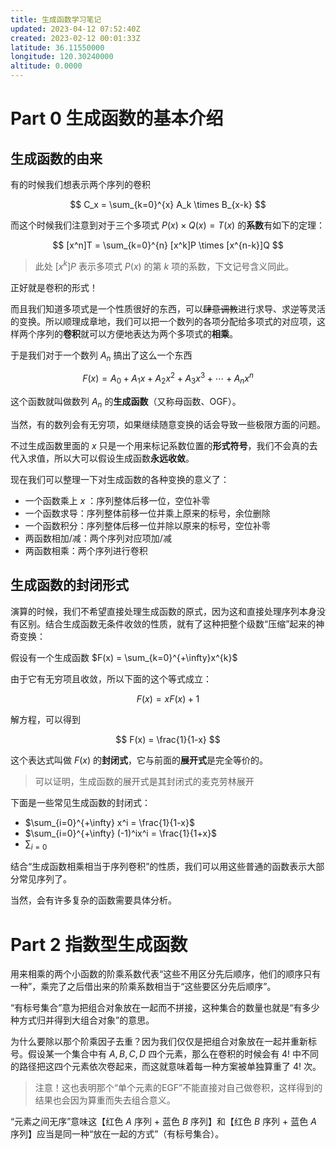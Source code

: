 ```yaml
---
title: 生成函数学习笔记
updated: 2023-04-12 07:52:40Z
created: 2023-02-12 00:01:33Z
latitude: 36.11550000
longitude: 120.30240000
altitude: 0.0000
---
```


# Part 0 生成函数的基本介绍

## 生成函数的由来

有的时候我们想表示两个序列的卷积

$$
C_x = \sum_{k=0}^{x} A_k \times B_{x-k}
$$

而这个时候我们注意到对于三个多项式 $P(x)\times Q(x) = T(x)$ 的**系数**有如下的定理：

$$
[x^n]T = \sum_{k=0}^{n} [x^k]P \times [x^{n-k}]Q
$$

> 此处 $[x^k]P$ 表示多项式 $P(x)$ 的第 $k$ 项的系数，下文记号含义同此。

正好就是卷积的形式！

而且我们知道多项式是一个性质很好的东西，可以~~肆意调教~~进行求导、求逆等灵活的变换。所以顺理成章地，我们可以把一个数列的各项分配给多项式的对应项，这样两个序列的**卷积**就可以方便地表达为两个多项式的**相乘**。

于是我们对于一个数列 $A_n$ 搞出了这么一个东西

$$
F(x) = A_0 + A_1 x + A_2 x^2 + A_3 x^3 +\cdots + A_n x^n
$$

这个函数就叫做数列 $A_n$ 的**生成函数**（又称母函数、OGF）。

当然，有的数列会有无穷项，如果继续随意变换的话会导致一些极限方面的问题。

不过生成函数里面的 $x$ 只是一个用来标记系数位置的**形式符号**，我们不会真的去代入求值，所以大可以假设生成函数**永远收敛**。

现在我们可以整理一下对生成函数的各种变换的意义了：

- 一个函数乘上 $x$ ：序列整体后移一位，空位补零
- 一个函数求导：序列整体前移一位并乘上原来的标号，余位删除
- 一个函数积分：序列整体后移一位并除以原来的标号，空位补零
- 两函数相加/减：两个序列对应项加/减
- 两函数相乘：两个序列进行卷积

## 生成函数的封闭形式

演算的时候，我们不希望直接处理生成函数的原式，因为这和直接处理序列本身没有区别。结合生成函数无条件收敛的性质，就有了这种把整个级数“压缩”起来的神奇变换：

假设有一个生成函数 $F(x) = \sum_{k=0}^{+\infty}x^{k}$

由于它有无穷项且收敛，所以下面的这个等式成立：

$$
F(x) = xF(x) + 1
$$

解方程，可以得到

$$
F(x) = \frac{1}{1-x}
$$

这个表达式叫做 $F(x)$ 的**封闭式**，它与前面的**展开式**是完全等价的。

> 可以证明，生成函数的展开式是其封闭式的麦克劳林展开

下面是一些常见生成函数的封闭式：

- $\sum_{i=0}^{+\infty} x^i = \frac{1}{1-x}$
- $\sum_{i=0}^{+\infty} (-1)^ix^i = \frac{1}{1+x}$
- $\sum_{i=0}$

结合“生成函数相乘相当于序列卷积”的性质，我们可以用这些普通的函数表示大部分常见序列了。

当然，会有许多复杂的函数需要具体分析。

# Part 2 指数型生成函数

用来相乘的两个小函数的阶乘系数代表“这些不用区分先后顺序，他们的顺序只有一种”，乘完了之后借出来的阶乘系数相当于“这些要区分先后顺序”。


“有标号集合”意为把组合对象放在一起而不拼接，这种集合的数量也就是“有多少种方式归并得到大组合对象”的意思。


为什么要除以那个阶乘因子去重？因为我们仅仅是把组合对象放在一起并重新标号。假设某一个集合中有 $A,B,C,D$ 四个元素，那么在卷积的时候会有 $4!$ 中不同的路径把这四个元素依次卷起来，而这就意味着每一种方案被单独算重了 $4!$ 次。

> 注意！这也表明那个“单个元素的EGF”不能直接对自己做卷积，这样得到的结果也会因为算重而失去组合意义。

“元素之间无序”意味这【红色 $A$ 序列 $+$ 蓝色 $B$ 序列】和【红色 $B$ 序列 $+$ 蓝色 $A$ 序列】应当是同一种“放在一起的方式”（有标号集合）。